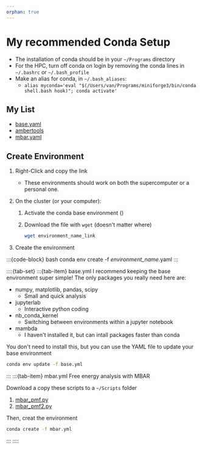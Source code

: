```yaml
---
orphan: true
---
```



# My recommended Conda Setup

* The installation of conda should be in your `~/Programs` directory
* For the HPC, turn off conda on login by removing the conda lines in `~/.bashrc` or `~/.bash_profile`
* Make an alias for conda, in `~/.bash_aliases`:
  * `alias myconda='eval "$(/Users/van/Programs/miniforge3/bin/conda shell.bash hook)"; conda activate'`

## My List

* [base.yaml](../../assets/base.yml)
* [ambertools](../../assets/ambertools.yml)
* [mbar.yaml](../../assets/mbar.yml)

## Create Environment

1. Right-Click and copy the link
   - These environments should work on both the supercomputer or a personal one.

2. On the cluster (or your computer):
   1. Activate the conda base environment ()
   2. Download the file with `wget` (doesn't matter where)
   
        ```bash
        wget environment_name_link
        ```

3. Create the environment

:::{code-block} bash
conda env create -f *environment_name*.yaml
:::

::::{tab-set}
:::{tab-item} base.yml
I recommend keeping the base environment super simple! The only packages you really need here are:

* numpy, matplotlib, pandas, scipy
  * Small and quick analysis
* jupyterlab
  * Interactive python coding
* nb_conda_kernel
  * Switching between environments within a jupyter notebook
* mambda
  * I haven't installed it, but can intall packages faster than conda

You don't need to install this, but you can use the YAML file to update your base environment

```bash
conda env update -f base.yml
```
:::
:::{tab-item} mbar.yml
Free energy analysis with MBAR 

Download a copy these scripts to a `~/Scripts` folder

1. [mbar_pmf.py](../../assets/Scripts/mbar_pmf.py)
2. [mbar_pmf2.py](../../assets/Scripts/mbar_pmf2.py)

Then, creat the environment

```bash
conda create -f mbar.yml
```
:::
::::




